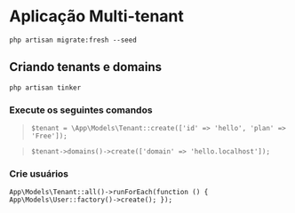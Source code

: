 # Aplicação Multi-tenant

`php artisan migrate:fresh --seed`

## Criando tenants e domains

`php artisan tinker`

### Execute os seguintes comandos

> `$tenant = \App\Models\Tenant::create(['id' => 'hello', 'plan' => 'Free']);`

> `$tenant->domains()->create(['domain' => 'hello.localhost']);`

### Crie usuários

``
App\Models\Tenant::all()->runForEach(function () {
    App\Models\User::factory()->create();
});
``
